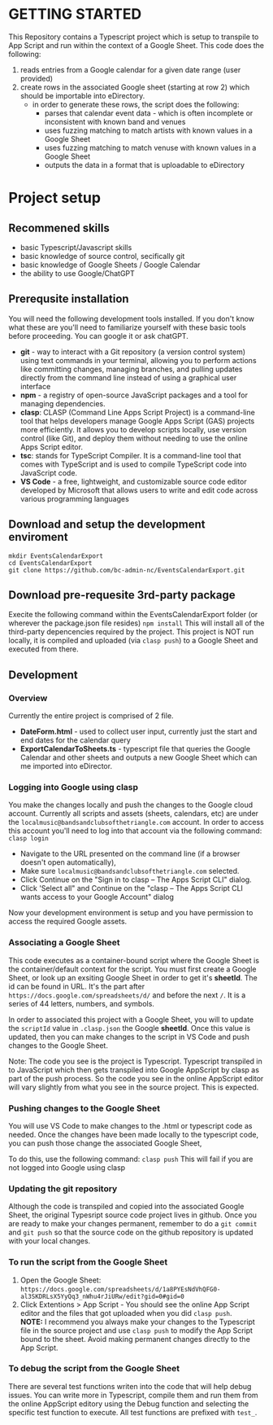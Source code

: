 # GETTING STARTED

This Repository contains a Typescript project which is setup to transpile to App Script and run within the context of a Google Sheet.  This code does the following:
1. reads entries from a Google calendar for a given date range (user provided)
2. create rows in the associated Google sheet (starting at row 2) which should be importable into eDirectory.
    - in order to generate these rows, the script does the following:
        - parses that calendar event data - which is often incomplete or inconsistent with known band and venues
        - uses fuzzing matching to match artists with known values in a Google Sheet
        - uses fuzzing matching to match venuse with known values in a Google Sheet
        - outputs the data in a format that is uploadable to eDirectory

# Project setup
## Recommened skills
- basic Typescript/Javascript skills
- basic knowledge of source control, secifically git
- basic knowledge of Google Sheets / Google Calendar
- the ability to use Google/ChatGPT

## Prerequsite installation
You will need the following development tools installed.  If you don't know what these are you'll need to familiarize yourself with these basic tools before proceeding.  You can google it or ask chatGPT.
- **git** - way to interact with a Git repository (a version control system) using text commands in your terminal, allowing you to perform actions like committing changes, managing branches, and pulling updates directly from the command line instead of using a graphical user interface
- **npm** - a registry of open-source JavaScript packages and a tool for managing dependencies.
- **clasp**: CLASP (Command Line Apps Script Project) is a command-line tool that helps developers manage Google Apps Script (GAS) projects more efficiently. It allows you to develop scripts locally, use version control (like Git), and deploy them without needing to use the online Apps Script editor.
- **tsc**: stands for TypeScript Compiler. It is a command-line tool that comes with TypeScript and is used to compile TypeScript code into JavaScript code.
- **VS Code** - a free, lightweight, and customizable source code editor developed by Microsoft that allows users to write and edit code across various programming languages

## Download and setup the development enviroment
``` 
mkdir EventsCalendarExport
cd EventsCalendarExport
git clone https://github.com/bc-admin-nc/EventsCalendarExport.git
```

## Download pre-requesite 3rd-party package
Execite the following command within the EventsCalendarExport folder (or wherever the package.json file resides)
```npm install```
This will install all of the third-party depencencies required by the project.  This project is NOT run locally, it is compiled and uploaded (via `clasp push`) to a Google Sheet and executed from there.

## Development 
### Overview
Currently the entire project is comprised of 2 file.  
- **DateForm.html** - used to collect user input, currently just the start and end dates for the calendar query
- **ExportCalendarToSheets.ts** - typescript file that queries the Google Calendar and other sheets and outputs a new Google Sheet which can me imported into eDirector.

### Logging into Google using clasp
You make the changes locally and push the changes to the Google cloud account.  Currently all scripts and assets (sheets, calendars, etc) are under the `localmusic@bandsandclubsofthetriangle.com` account.  In order to access this account you'll need to log into that account via the following command:
`clasp login`

- Navigate to the URL presented on the command line (if a browser doesn't open automatically), 
- Make sure `localmusic@bandsandclubsofthetriangle.com` selected. 
- Click Continue on the "Sign in to clasp – The Apps Script CLI" dialog.  
- Click 'Select all" and Continue on the "clasp – The Apps Script CLI wants access to your Google Account" dialog

Now your development environment is setup and you have permission to access the required Google assets.

### Associating a Google Sheet
This code executes as a container-bound script where the Google Sheet is the container/default context for the script.  You must first create a Google Sheet, or look up an exsiting Google Sheet in order to get it's __sheetId__.  The id can be found in URL.  It's the part after `https://docs.google.com/spreadsheets/d/` and before the next `/`.  It is a series of 44 letters, numbers, and symbols.

In order to associated this project with a Google Sheet, you will to update the `scriptId` value in `.clasp.json` the Google __sheetId__.  Once this value is updated, then you can make changes to the script in VS Code and push changes to the Google Sheet. 

Note: The code you see is the project is Typescript.  Typescript transpiled in to JavaScript which then gets transpiled into Google AppScript by clasp as part of the push process.  So the code you see in the online AppScript editor will vary slightly from what you see in the source project.  This is expected.

### Pushing changes to the Google Sheet
You will use VS Code to make changes to the .html or typescript code as needed.  Once the changes have been made locally to the typescript code, you can push those change the associated Google Sheet, 

To do this, use the following command:
```clasp push```
This will fail if you are not logged into Google using clasp

### Updating the git repository
Although the code is transpiled and copied into the associated Google Sheet, the original Typesript source code project lives in github.  Once you are ready to make your changes permanent, remember to do a `git commit ` and `git push` so that the source code on the github repository is updated with your local changes.

### To run the script from the Google Sheet
1. Open the Google Sheet:
```https://docs.google.com/spreadsheets/d/1a8PYEsNdVhQFG0-al3SKDRLsX5YyQq3_nWhu4rJiURw/edit?gid=0#gid=0```
2. Click Extentions > App Script - You should see the online App Script editor and the files that got uploaded when you did `clasp push`.  
**NOTE:**  I recommend you always make your changes to the Typescript file in the source project and use `clasp push` to modify the App Script bound to the sheet.  Avoid making permanent changes directly to the App Script.


### To debug the script from the Google Sheet
There are several test functions writen into the code that will help debug issues.  You can write more in Typescript, compile them  and run them from the online AppScript editory using the Debug function and selecting the specific test function to execute.  All test functions are prefixed with `test_`.
